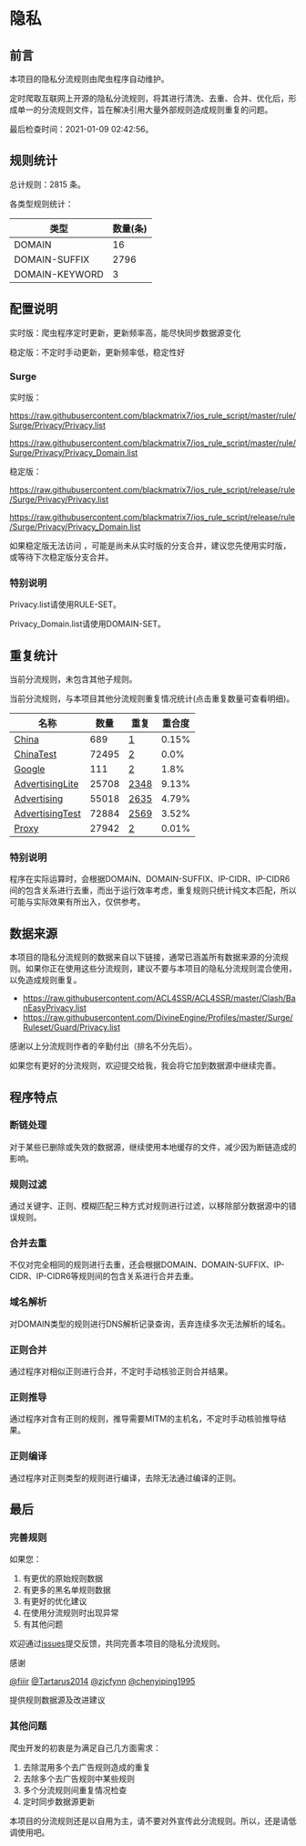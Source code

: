 # 隐私

## 前言

本项目的隐私分流规则由爬虫程序自动维护。

定时爬取互联网上开源的隐私分流规则，将其进行清洗、去重、合并、优化后，形成单一的分流规则文件，旨在解决引用大量外部规则造成规则重复的问题。



最后检查时间：2021-01-09 02:42:56。

## 规则统计

总计规则：2815 条。

各类型规则统计：

| 类型 | 数量(条) |
| ---- | ---- |
| DOMAIN | 16 |
| DOMAIN-SUFFIX | 2796 |
| DOMAIN-KEYWORD | 3 |
## 配置说明

实时版：爬虫程序定时更新，更新频率高，能尽快同步数据源变化

稳定版：不定时手动更新，更新频率低，稳定性好

### Surge 
实时版：

https://raw.githubusercontent.com/blackmatrix7/ios_rule_script/master/rule/Surge/Privacy/Privacy.list

https://raw.githubusercontent.com/blackmatrix7/ios_rule_script/master/rule/Surge/Privacy/Privacy_Domain.list

稳定版：

https://raw.githubusercontent.com/blackmatrix7/ios_rule_script/release/rule/Surge/Privacy/Privacy.list

https://raw.githubusercontent.com/blackmatrix7/ios_rule_script/release/rule/Surge/Privacy/Privacy_Domain.list

如果稳定版无法访问 ，可能是尚未从实时版的分支合并，建议您先使用实时版，或等待下次稳定版分支合并。

### 特别说明

Privacy.list请使用RULE-SET。

Privacy_Domain.list请使用DOMAIN-SET。

## 重复统计


当前分流规则，未包含其他子规则。


当前分流规则，与本项目其他分流规则重复情况统计(点击重复数量可查看明细)。



| 名称 | 数量 | 重复 | 重合度 |
| ---- | ---- | ---- | ------ |
|  [China](https://github.com/blackmatrix7/ios_rule_script/tree/master/rule/Surge/China)    | 689   | [1](https://raw.githubusercontent.com/blackmatrix7/ios_rule_script/master/rule/Surge/Privacy/Privacy_Repeat.list)   |   0.15% |
|  [ChinaTest](https://github.com/blackmatrix7/ios_rule_script/tree/master/rule/Surge/ChinaTest)    | 72495   | [2](https://raw.githubusercontent.com/blackmatrix7/ios_rule_script/master/rule/Surge/Privacy/Privacy_Repeat.list)   |   0.0% |
|  [Google](https://github.com/blackmatrix7/ios_rule_script/tree/master/rule/Surge/Google)    | 111   | [2](https://raw.githubusercontent.com/blackmatrix7/ios_rule_script/master/rule/Surge/Privacy/Privacy_Repeat.list)   |   1.8% |
|  [AdvertisingLite](https://github.com/blackmatrix7/ios_rule_script/tree/master/rule/Surge/AdvertisingLite)    | 25708   | [2348](https://raw.githubusercontent.com/blackmatrix7/ios_rule_script/master/rule/Surge/Privacy/Privacy_Repeat.list)   |   9.13% |
|  [Advertising](https://github.com/blackmatrix7/ios_rule_script/tree/master/rule/Surge/Advertising)    | 55018   | [2635](https://raw.githubusercontent.com/blackmatrix7/ios_rule_script/master/rule/Surge/Privacy/Privacy_Repeat.list)   |   4.79% |
|  [AdvertisingTest](https://github.com/blackmatrix7/ios_rule_script/tree/master/rule/Surge/AdvertisingTest)    | 72884   | [2569](https://raw.githubusercontent.com/blackmatrix7/ios_rule_script/master/rule/Surge/Privacy/Privacy_Repeat.list)   |   3.52% |
|  [Proxy](https://github.com/blackmatrix7/ios_rule_script/tree/master/rule/Surge/Proxy)    | 27942   | [2](https://raw.githubusercontent.com/blackmatrix7/ios_rule_script/master/rule/Surge/Privacy/Privacy_Repeat.list)   |   0.01% |
### 特别说明
程序在实际运算时，会根据DOMAIN、DOMAIN-SUFFIX、IP-CIDR、IP-CIDR6间的包含关系进行去重，而出于运行效率考虑，重复规则只统计纯文本匹配，所以可能与实际效果有所出入，仅供参考。

## 数据来源

本项目的隐私分流规则的数据来自以下链接，通常已涵盖所有数据来源的分流规则。如果你正在使用这些分流规则，建议不要与本项目的隐私分流规则混合使用，以免造成规则重复。

- https://raw.githubusercontent.com/ACL4SSR/ACL4SSR/master/Clash/BanEasyPrivacy.list
- https://raw.githubusercontent.com/DivineEngine/Profiles/master/Surge/Ruleset/Guard/Privacy.list


感谢以上分流规则作者的辛勤付出（排名不分先后）。

如果您有更好的分流规则，欢迎提交给我，我会将它加到数据源中继续完善。

## 程序特点

### 断链处理

对于某些已删除或失效的数据源，继续使用本地缓存的文件，减少因为断链造成的影响。

### 规则过滤

通过关键字、正则、模糊匹配三种方式对规则进行过滤，以移除部分数据源中的错误规则。

### 合并去重

不仅对完全相同的规则进行去重，还会根据DOMAIN、DOMAIN-SUFFIX、IP-CIDR、IP-CIDR6等规则间的包含关系进行合并去重。

### 域名解析

对DOMAIN类型的规则进行DNS解析记录查询，丢弃连续多次无法解析的域名。

### 正则合并

通过程序对相似正则进行合并，不定时手动核验正则合并结果。

### 正则推导

通过程序对含有正则的规则，推导需要MITM的主机名，不定时手动核验推导结果。

### 正则编译

通过程序对正则类型的规则进行编译，去除无法通过编译的正则。

## 最后

### 完善规则

如果您：

1. 有更优的原始规则数据
2. 有更多的黑名单规则数据
3. 有更好的优化建议
4. 在使用分流规则时出现异常
5. 有其他问题

欢迎通过[issues](https://github.com/blackmatrix7/ios_rule_script/issues/new)提交反馈，共同完善本项目的隐私分流规则。

感谢

[@fiiir](https://github.com/fiiir) [@Tartarus2014](https://github.com/Tartarus2014) [@zjcfynn](https://github.com/zjcfynn) [@chenyiping1995](https://github.com/chenyiping1995) 

提供规则数据源及改进建议

### 其他问题

爬虫开发的初衷是为满足自己几方面需求：

1. 去除混用多个去广告规则造成的重复
2. 去除多个去广告规则中某些规则
3. 多个分流规则间重复情况检查
4. 定时同步数据源更新

本项目的分流规则还是以自用为主，请不要对外宣传此分流规则。所以，还是请低调使用吧。